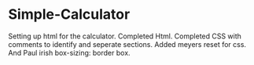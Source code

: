 # Simple-Calculator
Setting up html for the calculator.
Completed Html.
Completed CSS with comments to identify and seperate sections.
Added meyers reset for css.
And Paul irish box-sizing: border box.
